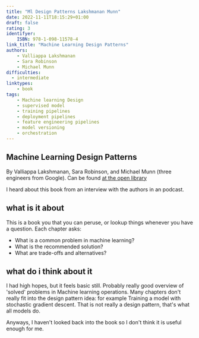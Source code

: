 ```yaml
---
title: "Ml Design Patterns Lakshmanan Munn"
date: 2022-11-11T18:15:29+01:00
draft: false
rating: 3
identifyer:
    ISBN: 978-1-098-11578-4
link_title: "Machine Learning Design Patterns"
authors:
    - Valliappa Lakshmanan
    - Sara Robinson
    - Michael Munn
difficulties:
  - intermediate
linktypes:
    - book
tags:
    - Machine learning Design
    - supervised model
    - training pipelines
    - deployment pipelines
    - feature engineering pipelines
    - model versioning
    - orchestration
---
```


## Machine Learning Design Patterns
By Valliappa Lakshmanan, Sara Robinson, and Michael Munn (three engineers from Google).
Can be found [at the open library](https://openlibrary.org/books/OL30185444M/Machine_Learning_Design_Patterns)

I heard about this book from an interview with the authors in an podcast. 


## what is it about
This is a book you that you can peruse, or lookup things whenever you have a question. 
Each chapter asks:
- What is a common problem in machine learning?
- What is the recommended solution?
- What are trade-offs and alternatives?


## what do i think about it
I had high hopes, but it feels basic still. Probably really good overview of 'solved' problems in Machine learning operations. Many chapters don't really fit into the design pattern idea: for example Training a model with stochastic gradient descent. That is not really a design pattern, that's what all models do. 

Anyways, I haven't looked back into the book so I don't think it is useful enough for me.
